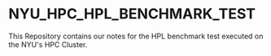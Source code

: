 # NYU_HPC_HPL_BENCHMARK_TEST
This Repository contains our notes for the HPL benchmark test executed on the NYU's HPC Cluster.

